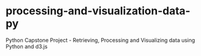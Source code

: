 # processing-and-visualization-data-py
Python Capstone Project - Retrieving, Processing and Visualizing data using Python and d3.js
